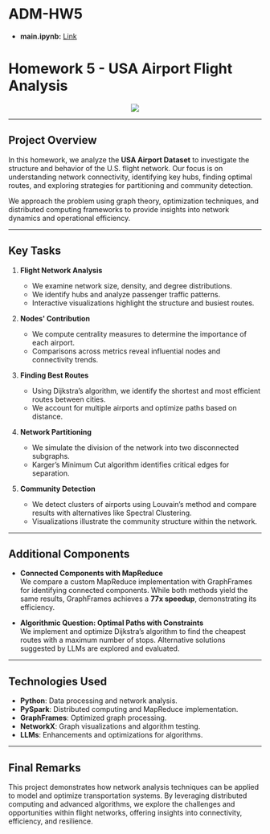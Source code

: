 # ADM-HW5

+ **main.ipynb:** [Link](https://github.com/michelepezza99/ADM-HW5/blob/main/main_final.ipynb)

# Homework 5 - USA Airport Flight Analysis  

<p align="center">
  <img src="https://gtm-24.de/wp-content/uploads/2019/11/GTM-24-55.jpg">
</p>

---

## Project Overview  

In this homework, we analyze the **USA Airport Dataset** to investigate the structure and behavior of the U.S. flight network. Our focus is on understanding network connectivity, identifying key hubs, finding optimal routes, and exploring strategies for partitioning and community detection.  

We approach the problem using graph theory, optimization techniques, and distributed computing frameworks to provide insights into network dynamics and operational efficiency.  

---

## Key Tasks  

1. **Flight Network Analysis**  
   - We examine network size, density, and degree distributions.  
   - We identify hubs and analyze passenger traffic patterns.  
   - Interactive visualizations highlight the structure and busiest routes.  

2. **Nodes' Contribution**  
   - We compute centrality measures to determine the importance of each airport.  
   - Comparisons across metrics reveal influential nodes and connectivity trends.  

3. **Finding Best Routes**  
   - Using Dijkstra’s algorithm, we identify the shortest and most efficient routes between cities.  
   - We account for multiple airports and optimize paths based on distance.  

4. **Network Partitioning**  
   - We simulate the division of the network into two disconnected subgraphs.  
   - Karger’s Minimum Cut algorithm identifies critical edges for separation.  

5. **Community Detection**  
   - We detect clusters of airports using Louvain’s method and compare results with alternatives like Spectral Clustering.  
   - Visualizations illustrate the community structure within the network.  

---

## Additional Components  

- **Connected Components with MapReduce**  
  We compare a custom MapReduce implementation with GraphFrames for identifying connected components. While both methods yield the same results, GraphFrames achieves a **77x speedup**, demonstrating its efficiency.  

- **Algorithmic Question: Optimal Paths with Constraints**  
  We implement and optimize Dijkstra’s algorithm to find the cheapest routes with a maximum number of stops. Alternative solutions suggested by LLMs are explored and evaluated.  

---

## Technologies Used  

- **Python**: Data processing and network analysis.  
- **PySpark**: Distributed computing and MapReduce implementation.  
- **GraphFrames**: Optimized graph processing.  
- **NetworkX**: Graph visualizations and algorithm testing.  
- **LLMs**: Enhancements and optimizations for algorithms.  

---

## Final Remarks  

This project demonstrates how network analysis techniques can be applied to model and optimize transportation systems. By leveraging distributed computing and advanced algorithms, we explore the challenges and opportunities within flight networks, offering insights into connectivity, efficiency, and resilience.  
